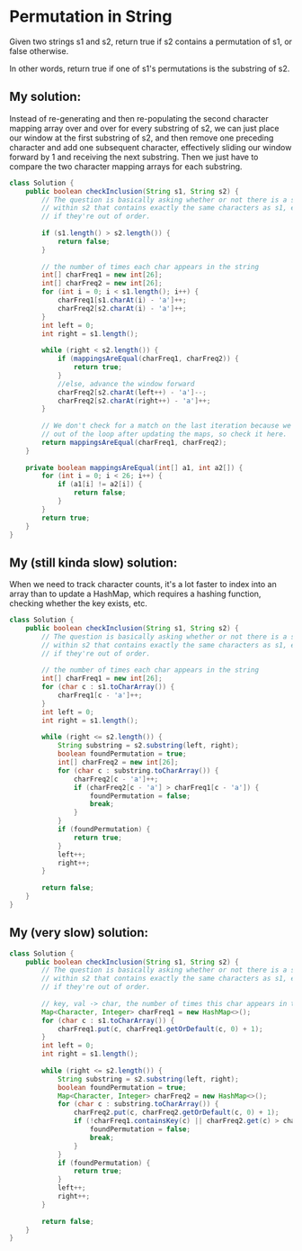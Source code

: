 # Permutation in String

Given two strings s1 and s2, return true if s2 contains a permutation of s1, or false otherwise.

In other words, return true if one of s1's permutations is the substring of s2.

## My solution:

Instead of re-generating and then re-populating the second character mapping array over and over for every substring of s2, we can just place our window at the first substring of s2, and then remove one preceding character and add one subsequent character, effectively sliding our window forward by 1 and receiving the next substring. Then we just have to compare the two character mapping arrays for each substring.

```Java
class Solution {
    public boolean checkInclusion(String s1, String s2) {
        // The question is basically asking whether or not there is a substring
        // within s2 that contains exactly the same characters as s1, even
        // if they're out of order.
        
        if (s1.length() > s2.length()) {
            return false;
        }
        
        // the number of times each char appears in the string
        int[] charFreq1 = new int[26];
        int[] charFreq2 = new int[26];
        for (int i = 0; i < s1.length(); i++) {
            charFreq1[s1.charAt(i) - 'a']++;
            charFreq2[s2.charAt(i) - 'a']++;
        }
        int left = 0;
        int right = s1.length();
        
        while (right < s2.length()) {
            if (mappingsAreEqual(charFreq1, charFreq2)) {
                return true;
            }
            //else, advance the window forward
            charFreq2[s2.charAt(left++) - 'a']--;
            charFreq2[s2.charAt(right++) - 'a']++;
        }
        
        // We don't check for a match on the last iteration because we break
        // out of the loop after updating the maps, so check it here.
        return mappingsAreEqual(charFreq1, charFreq2);
    }
    
    private boolean mappingsAreEqual(int[] a1, int a2[]) {
        for (int i = 0; i < 26; i++) {
            if (a1[i] != a2[i]) {
                return false;
            }
        }
        return true;
    }
}
```

## My (still kinda slow) solution:

When we need to track character counts, it's a lot faster to index into an array than to update a HashMap, which requires a hashing function, checking whether the key exists, etc.

```Java
class Solution {
    public boolean checkInclusion(String s1, String s2) {
        // The question is basically asking whether or not there is a substring
        // within s2 that contains exactly the same characters as s1, even
        // if they're out of order.
        
        // the number of times each char appears in the string
        int[] charFreq1 = new int[26];
        for (char c : s1.toCharArray()) {
            charFreq1[c - 'a']++;
        }
        int left = 0;
        int right = s1.length();
        
        while (right <= s2.length()) {
            String substring = s2.substring(left, right);
            boolean foundPermutation = true;
            int[] charFreq2 = new int[26];
            for (char c : substring.toCharArray()) {
                charFreq2[c - 'a']++;
                if (charFreq2[c - 'a'] > charFreq1[c - 'a']) {
                    foundPermutation = false;
                    break;
                }
            }
            if (foundPermutation) {
                return true;
            }
            left++;
            right++;
        }
        
        return false;
    }
}
```

## My (very slow) solution:

```Java
class Solution {
    public boolean checkInclusion(String s1, String s2) {
        // The question is basically asking whether or not there is a substring
        // within s2 that contains exactly the same characters as s1, even
        // if they're out of order.
        
        // key, val -> char, the number of times this char appears in the string
        Map<Character, Integer> charFreq1 = new HashMap<>();
        for (char c : s1.toCharArray()) {
            charFreq1.put(c, charFreq1.getOrDefault(c, 0) + 1);
        }
        int left = 0;
        int right = s1.length();
        
        while (right <= s2.length()) {
            String substring = s2.substring(left, right);
            boolean foundPermutation = true;
            Map<Character, Integer> charFreq2 = new HashMap<>();
            for (char c : substring.toCharArray()) {
                charFreq2.put(c, charFreq2.getOrDefault(c, 0) + 1);
                if (!charFreq1.containsKey(c) || charFreq2.get(c) > charFreq1.get(c)) {
                    foundPermutation = false;
                    break;
                }
            }
            if (foundPermutation) {
                return true;
            }
            left++;
            right++;
        }
        
        return false;
    }
}
```
